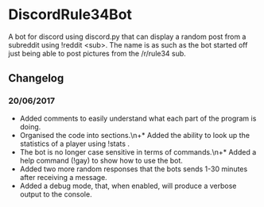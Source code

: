 # DiscordRule34Bot
A bot for discord using discord.py that can display a random post from a subreddit using !reddit &lt;sub>. The name is as such as the bot started off just being able to post pictures from the /r/rule34 sub.

 ## Changelog
 ### 20/06/2017
 * Added comments to easily understand what each part of the program is doing.
 * Organised the code into sections.\n+* Added the ability to look up the statistics of a player using !stats <playername>.
 * The bot is no longer case sensitive in terms of commands.\n+* Added a help command (!gay) to show how to use the bot.
 * Added two more random responses that the bots sends 1-30 minutes after receiving a message.
 * Added a debug mode, that, when enabled, will produce a verbose output to the console.

